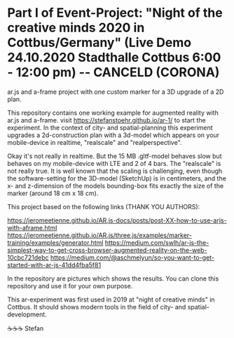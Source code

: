 # Part I of Event-Project: "Night of the creative minds 2020 in Cottbus/Germany" (Live Demo 24.10.2020 Stadthalle Cottbus 6:00 - 12:00 pm) -- CANCELD (CORONA)

ar.js and a-frame project with one custom marker for a 3D upgrade of a 2D plan.

This repository contains one working example for augmented reality with ar.js and a-frame. visit https://stefanstoehr.github.io/ar-1/ to start the experiment. In the context of city- and spatial-planning this experiment upgrades a 2d-construction plan with a 3d-model which appears on your mobile-device in realtime, "realscale" and "realperspective".

Okay it's not really in realtime. But the 15 MB .gltf-model behaves slow but behaves on my mobile-device with LTE and 2 of 4 bars. The "realscale" is not really true. It is well known that the scaling is challenging, even though the software-setting for the 3D-model (SketchUp) is in centimeters, and the x- and z-dimension of the models bounding-box fits exactly the size of the marker (around 18 cm x 18 cm).        

This project based on the following links (THANK YOU AUTHORS):

https://jeromeetienne.github.io/AR.js-docs/posts/post-XX-how-to-use-arjs-with-aframe.html
https://jeromeetienne.github.io/AR.js/three.js/examples/marker-training/examples/generator.html
https://medium.com/swlh/ar-js-the-simplest-way-to-get-cross-browser-augmented-reality-on-the-web-10cbc721debc
https://medium.com/@aschmelyun/so-you-want-to-get-started-with-ar-js-41dd4fba5f81

In the repository are pictures which shows the results. You can clone this repository and use it for your own purpose. 

This ar-experiment was first used in 2019 at "night of creative minds" in Cottbus. It should shows modern tools in the field of city- and spatial- development.  

:coffee::coffee::coffee: Stefan
